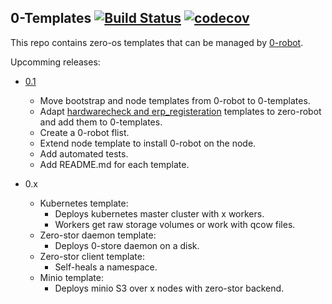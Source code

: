 ## 0-Templates [![Build Status](https://travis-ci.org/zero-os/0-templates.svg?branch=master)](https://travis-ci.org/zero-os/0-templates) [![codecov](https://codecov.io/gh/zero-os/0-templates/branch/master/graph/badge.svg)](https://codecov.io/gh/zero-os/0-templates)


This repo contains zero-os templates that can be managed by [0-robot](https://github.com/Jumpscale/0-robot).


Upcomming releases:

- [0.1](https://github.com/zero-os/0-templates/milestone/1)
  - Move bootstrap and node templates from 0-robot to 0-templates.
  - Adapt [hardwarecheck and erp_registeration](https://docs.greenitglobe.com/ThreeFold/itenv_asset_management/src/branch/master/templates) templates to zero-robot and add them to 0-templates.
  - Create a 0-robot flist.
  - Extend node template to install 0-robot on the node.
  - Add automated tests.
  - Add README.md for each template.

- 0.x
  - Kubernetes template:
    - Deploys kubernetes master cluster with x workers.
    - Workers get raw storage volumes or work with qcow files.
  - Zero-stor daemon template:
    - Deploys 0-store daemon on a disk.
  - Zero-stor client template:
    - Self-heals a namespace.
  - Minio template:
    - Deploys minio S3 over x nodes with zero-stor backend.
